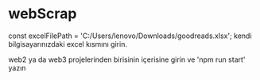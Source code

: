 # webScrap
const excelFilePath = 'C:/Users/lenovo/Downloads/goodreads.xlsx'; kendi bilgisayarınızdaki excel kısmını girin. 

web2 ya da web3 projelerinden birisinin içerisine girin ve 'npm run start'
yazın 
